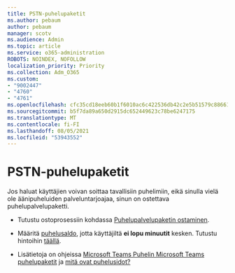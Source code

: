 ```yaml
---
title: PSTN-puhelupaketit
ms.author: pebaum
author: pebaum
manager: scotv
ms.audience: Admin
ms.topic: article
ms.service: o365-administration
ROBOTS: NOINDEX, NOFOLLOW
localization_priority: Priority
ms.collection: Adm_O365
ms.custom:
- "9002447"
- "4760"
- "4761"
ms.openlocfilehash: cfc35cd18eeb60b1f6010ac6c422536db42c2e5b51579c8866198e729bd98843
ms.sourcegitcommit: b5f7da89a650d2915dc652449623c78be6247175
ms.translationtype: MT
ms.contentlocale: fi-FI
ms.lasthandoff: 08/05/2021
ms.locfileid: "53943552"
---
```

# <a name="pstn-calling-plans"></a>PSTN-puhelupaketit

Jos haluat käyttäjien voivan soittaa tavallisiin puhelimiin, eikä sinulla vielä ole äänipuheluiden palveluntarjoajaa, sinun on ostettava puhelupalvelupaketti.

- Tutustu ostoprosessiin kohdassa [Puhelupalvelupaketin ostaminen](https://docs.microsoft.com/MicrosoftTeams/calling-plans-for-office-365).

- Määritä [puhelusaldo](https://docs.microsoft.com/microsoftteams/set-up-communications-credits-for-your-organization), jotta käyttäjiltä **ei lopu minuutit** kesken. Tutustu hintoihin [täällä](https://products.office.com/microsoft-teams/voice-calling). 

- Lisätietoja on ohjeissa [Microsoft Teams Puhelin Microsoft Teams puhelupaketit](https://docs.microsoft.com/MicrosoftTeams/calling-plan-landing-page) ja [mitä ovat puhelusidot?](https://docs.microsoft.com/microsoftteams/what-are-communications-credits)
